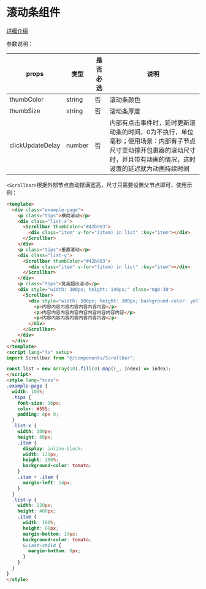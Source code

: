 # 滚动条组件

[详细介绍](https://juejin.cn/post/7068617486186479653)

参数说明：

| props |  类型 | 是否必选 | 说明 |
| --- | --- | --- | --- | 
| thumbColor | string | 否 | 滚动条颜色 |
| thumbSize | string | 否 | 滚动条厚度 |
| clickUpdateDelay | number | 否 | 内部有点击事件时，延时更新滚动条的时间，0为不执行，单位毫秒；使用场景：内部有子节点尺寸变动撑开包裹器的滚动尺寸时，并且带有动画的情况，这时设置的延迟就为动画持续时间 |

`<Scrollbar>`根据外部节点自动撑满宽高，尺寸只需要设置父节点即可，使用示例：

```html
<template>
  <div class="example-page">
    <p class="tips">横向滚动</p>
    <div class="list-x">
      <Scrollbar thumbColor="#42b983">
        <div class="item" v-for="(item) in list" :key="item"></div>
      </Scrollbar>
    </div>
    <p class="tips">垂直滚动</p>
    <div class="list-y">
      <Scrollbar thumbColor="#42b983">
        <div class="item" v-for="(item) in list" :key="item"></div>
      </Scrollbar>
    </div>
    <p class="tips">宽高超出滚动</p>
    <div style="width: 300px; height: 140px;" class="mgb-30">
      <Scrollbar>
        <div style="width: 500px; height: 300px; background-color: yellow; color: #555; line-height: 28px">
          <p>内容内容内容内容内容内容内容</p>
          <p>内容内容内容内容内容内容内容内容内容</p>
          <p>内容内容内容内容内容内容内容</p>
        </div>
      </Scrollbar>
    </div>
  </div>
</template>
<script lang="ts" setup>
import Scrollbar from "@/components/Scrollbar";

const list = new Array(10).fill(0).map((_, index) => index);
</script>
<style lang="scss">
.example-page {
  width: 100%;
  .tips {
    font-size: 16px;
    color: #555;
    padding: 8px 0;
  }
  .list-x {
    width: 300px;
    height: 88px;
    .item {
      display: inline-block;
      width: 120px;
      height: 100%;
      background-color: tomato;
    }
    .item + .item {
      margin-left: 14px;
    }
  }
  .list-y {
    width: 120px;
    height: 400px;
    .item {
      width: 100%;
      height: 88px;
      margin-bottom: 14px;
      background-color: tomato;
      &:last-child {
        margin-bottom: 0px;
      }
    }
  }
}
</style>
```